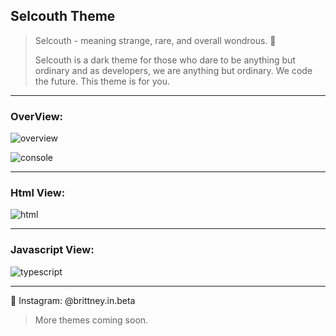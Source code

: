## Selcouth Theme

> Selcouth - meaning strange, rare, and overall wondrous. 🦄
>
> Selcouth is a dark theme for those who dare to be anything but ordinary and as developers, we are anything but ordinary. We code the future. This theme is for you.

---

### OverView:

![overview](https://user-images.githubusercontent.com/70024755/94505313-a8f5e280-01bf-11eb-91ab-c598a638dc70.png)

![console](https://user-images.githubusercontent.com/70024755/94505317-aabfa600-01bf-11eb-8087-9795f1afca52.png)

---

### Html View:

![html](https://user-images.githubusercontent.com/70024755/94504854-a050dc80-01be-11eb-9975-be35ee1c4196.png)

---

### Javascript View:

![typescript](https://user-images.githubusercontent.com/70024755/94504989-f756b180-01be-11eb-8805-45b507f0674a.png)

---

📸 Instagram: @brittney.in.beta

> More themes coming soon.
